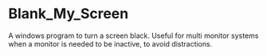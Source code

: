 # Blank_My_Screen
A windows program to turn a screen black. Useful for multi monitor systems when a monitor is needed to be inactive, to avoid distractions.
